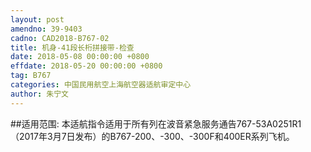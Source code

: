 ```yaml
---
layout: post
amendno: 39-9403
cadno: CAD2018-B767-02
title: 机身-41段长桁拼接带-检查
date: 2018-05-08 00:00:00 +0800
effdate: 2018-05-20 00:00:00 +0800
tag: B767
categories: 中国民用航空上海航空器适航审定中心
author: 朱宁文
---
```


##适用范围:
本适航指令适用于所有列在波音紧急服务通告767-53A0251R1（2017年3月7日发布）的B767-200、-300、-300F和400ER系列飞机。

